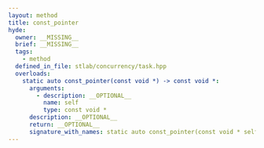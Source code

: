 ```yaml
---
layout: method
title: const_pointer
hyde:
  owner: __MISSING__
  brief: __MISSING__
  tags:
    - method
  defined_in_file: stlab/concurrency/task.hpp
  overloads:
    static auto const_pointer(const void *) -> const void *:
      arguments:
        - description: __OPTIONAL__
          name: self
          type: const void *
      description: __OPTIONAL__
      return: __OPTIONAL__
      signature_with_names: static auto const_pointer(const void * self) -> const void *
---
```

